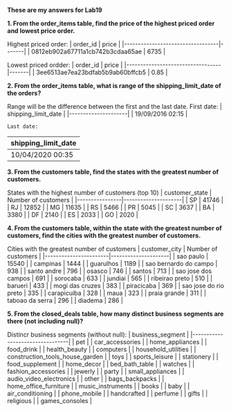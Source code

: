 **These are my answers for Lab19**
  
  
 **1. From the order_items table, find the price of the highest priced order and lowest price order.**
   
   
 Highest priced order: 
| order_id                         | price |
|----------------------------------|-------|
| 0812eb902a67711a1cb742b3cdaa65ae | 6735  |
  
  
Lowest priced ordder:
| order_id                         | price |
|----------------------------------|-------|
| 3ee6513ae7ea23bdfab5b9ab60bffcb5 | 0.85  |
  
  
**2. From the order_items table, what is range of the shipping_limit_date of the orders?**  
  
  Range will be the difference between the first and the last date.
    First date: 
| shipping_limit_date |
|---------------------|
| 19/09/2016 02:15    |
    
    Last date:
| shipping_limit_date |
|---------------------|
| 10/04/2020 00:35    |
  
  
 **3. From the customers table, find the states with the greatest number of customers.**
   
   States with the highest number of customers (top 10)
| customer_state | Number of customers |
|----------------|---------------------|
| SP             | 41746               |
| RJ             | 12852               |
| MG             | 11635               |
| RS             | 5466                |
| PR             | 5045                |
| SC             | 3637                |
| BA             | 3380                |
| DF             | 2140                |
| ES             | 2033                |
| GO             | 2020                |
  
  
**4. From the customers table, within the state with the greatest number of customers, find the cities with the greatest number of customers.**
  
  Cities with the greatest number of customers
| customer_city         | Number of customers |
|-----------------------|---------------------|
| sao paulo             | 15540               |
| campinas              | 1444                |
| guarulhos             | 1189                |
| sao bernardo do campo | 938                 |
| santo andre           | 796                 |
| osasco                | 746                 |
| santos                | 713                 |
| sao jose dos campos   | 691                 |
| sorocaba              | 633                 |
| jundiai               | 565                 |
| ribeirao preto        | 510                 |
| barueri               | 433                 |
| mogi das cruzes       | 383                 |
| piracicaba            | 369                 |
| sao jose do rio preto | 335                 |
| carapicuiba           | 328                 |
| maua                  | 323                 |
| praia grande          | 311                 |
| taboao da serra       | 296                 |
| diadema               | 286                 |
  
  
  **5. From the closed_deals table, how many distinct business segments are there (not including null)?**
    
    
  Distincr business segments (without null):
    | business_segment                |
|---------------------------------|
| pet                             |
| car_accessories                 |
| home_appliances                 |
| food_drink                      |
| health_beauty                   |
| computers                       |
| household_utilities             |
| construction_tools_house_garden |
| toys                            |
| sports_leisure                  |
| stationery                      |
| food_supplement                 |
| home_decor                      |
| bed_bath_table                  |
| watches                         |
| fashion_accessories             |
| jewerly                         |
| party                           |
| small_appliances                |
| audio_video_electronics         |
| other                           |
| bags_backpacks                  |
| home_office_furniture           |
| music_instruments               |
| books                           |
| baby                            |
| air_conditioning                |
| phone_mobile                    |
| handcrafted                     |
| perfume                         |
| gifts                           |
| religious                       |
| games_consoles                  |
    

